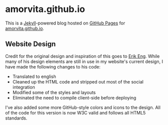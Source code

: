 # amorvita.github.io

This is a [Jekyll](http://github.com/mojombo/jekyll)-powered blog hosted on [GitHub Pages](http://pages.github.com/) for [amorvita.github.io](http://amorvita.github.io).

## Website Design

Credit for the original design and inspiration of this goes to [Erik Eng](http://erikeng.se/). While many of his design elements are still in use in my website's current design, I have made the following changes to his code:

* Translated to english
* Cleaned up the HTML code and stripped out most of the social integration
* Modified some of the styles and layouts
* Eliminated the need to compile client-side before deploying

I've also added some more GitHub-style colors and icons to the design. All of the code for this version is now W3C valid and follows all HTML5 standards.
